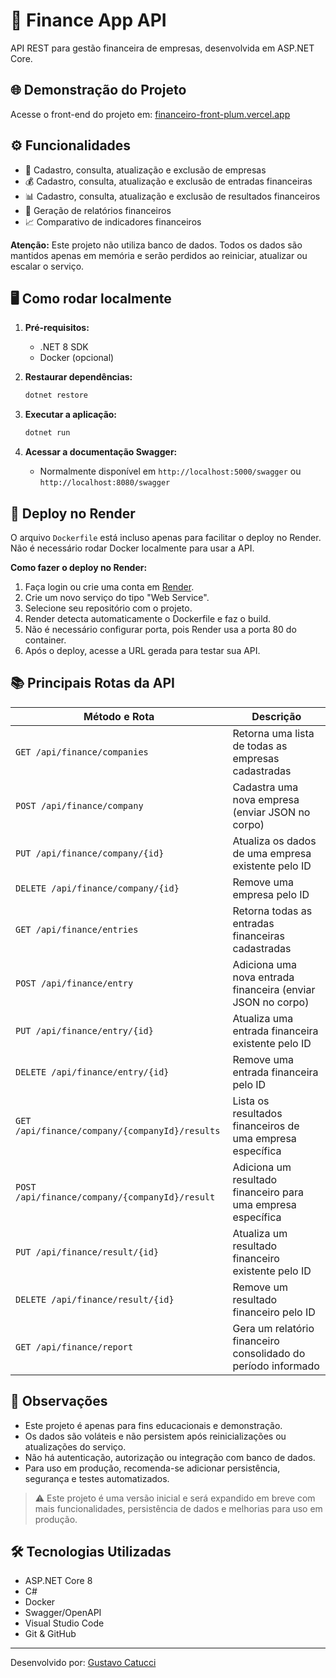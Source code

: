 # 💸 Finance App API

API REST para gestão financeira de empresas, desenvolvida em ASP.NET Core.

## 🌐 Demonstração do Projeto

Acesse o front-end do projeto em: [financeiro-front-plum.vercel.app](https://financeiro-front-plum.vercel.app)


## ⚙️ Funcionalidades
- 🏢 Cadastro, consulta, atualização e exclusão de empresas
- 💰 Cadastro, consulta, atualização e exclusão de entradas financeiras
- 📊 Cadastro, consulta, atualização e exclusão de resultados financeiros
- 📄 Geração de relatórios financeiros
- 📈 Comparativo de indicadores financeiros

**Atenção:** Este projeto não utiliza banco de dados. Todos os dados são mantidos apenas em memória e serão perdidos ao reiniciar, atualizar ou escalar o serviço.

## 🖥️ Como rodar localmente

1. **Pré-requisitos:**
   - .NET 8 SDK
   - Docker (opcional)

2. **Restaurar dependências:**
   ```powershell
   dotnet restore
   ```

3. **Executar a aplicação:**
   ```powershell
   dotnet run
   ```

4. **Acessar a documentação Swagger:**
   - Normalmente disponível em `http://localhost:5000/swagger` ou `http://localhost:8080/swagger`



## 🐳 Deploy no Render

O arquivo `Dockerfile` está incluso apenas para facilitar o deploy no Render. Não é necessário rodar Docker localmente para usar a API.

**Como fazer o deploy no Render:**

1. Faça login ou crie uma conta em [Render](https://render.com).
2. Crie um novo serviço do tipo "Web Service".
3. Selecione seu repositório com o projeto.
4. Render detecta automaticamente o Dockerfile e faz o build.
5. Não é necessário configurar porta, pois Render usa a porta 80 do container.
6. Após o deploy, acesse a URL gerada para testar sua API.


## 📚 Principais Rotas da API

| Método e Rota                              | Descrição |
|---------------------------------------------|-----------|
| `GET /api/finance/companies`                | Retorna uma lista de todas as empresas cadastradas |
| `POST /api/finance/company`                 | Cadastra uma nova empresa (enviar JSON no corpo) |
| `PUT /api/finance/company/{id}`             | Atualiza os dados de uma empresa existente pelo ID |
| `DELETE /api/finance/company/{id}`          | Remove uma empresa pelo ID |
| `GET /api/finance/entries`                  | Retorna todas as entradas financeiras cadastradas |
| `POST /api/finance/entry`                   | Adiciona uma nova entrada financeira (enviar JSON no corpo) |
| `PUT /api/finance/entry/{id}`               | Atualiza uma entrada financeira existente pelo ID |
| `DELETE /api/finance/entry/{id}`            | Remove uma entrada financeira pelo ID |
| `GET /api/finance/company/{companyId}/results` | Lista os resultados financeiros de uma empresa específica |
| `POST /api/finance/company/{companyId}/result` | Adiciona um resultado financeiro para uma empresa específica |
| `PUT /api/finance/result/{id}`              | Atualiza um resultado financeiro existente pelo ID |
| `DELETE /api/finance/result/{id}`           | Remove um resultado financeiro pelo ID |
| `GET /api/finance/report`                   | Gera um relatório financeiro consolidado do período informado |

## 📝 Observações

- Este projeto é apenas para fins educacionais e demonstração.
- Os dados são voláteis e não persistem após reinicializações ou atualizações do serviço.
- Não há autenticação, autorização ou integração com banco de dados.
- Para uso em produção, recomenda-se adicionar persistência, segurança e testes automatizados.

> ⚠️ Este projeto é uma versão inicial e será expandido em breve com mais funcionalidades, persistência de dados e melhorias para uso em produção.

## 🛠️ Tecnologias Utilizadas

- ASP.NET Core 8
- C#
- Docker
- Swagger/OpenAPI
- Visual Studio Code
- Git & GitHub

---

Desenvolvido por: [Gustavo Catucci](https://github.com/Gustavocl22)


